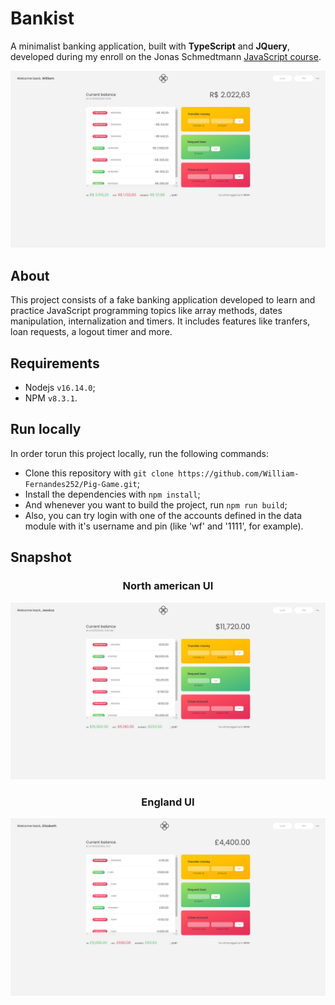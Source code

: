 # Bankist

A minimalist banking application, built with **TypeScript** and **JQuery**, developed during my enroll on the Jonas Schmedtmann [JavaScript course](https://www.udemy.com/course/the-complete-javascript-course/ 'Course page on Udemy').

![App](./snapshot/main.jpg)

## About

This project consists of a fake banking application developed to learn and practice JavaScript programming topics like array methods, dates manipulation, internalization and timers. It includes features like tranfers, loan requests, a logout timer and more.

## Requirements

-   Nodejs `v16.14.0`;
-   NPM `v8.3.1`.

## Run locally

In order torun this project locally, run the following commands:

-   Clone this repository with `git clone https://github.com/William-Fernandes252/Pig-Game.git`;
-   Install the dependencies with `npm install`;
-   And whenever you want to build the project, run `npm run build`;
-   Also, you can try login with one of the accounts defined in the data module with it's username and pin (like 'wf' and '1111', for example).

## Snapshot

<h3 align="center">North american UI</h3>

![Rules](./snapshot/usa.jpg)

<h3 align="center">England UI</h3>

![Winner](./snapshot/uk.jpg)
